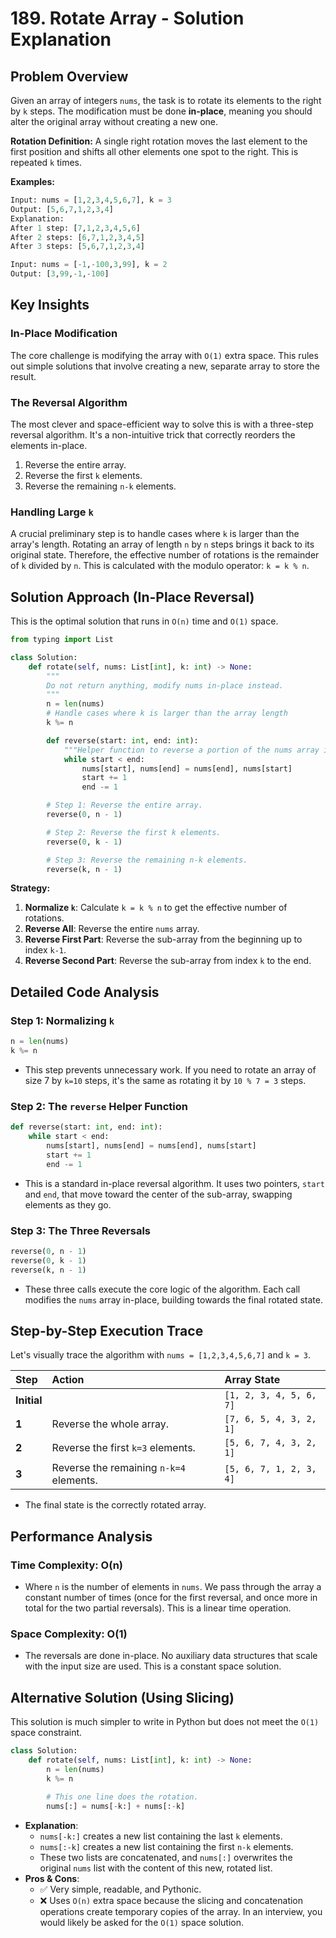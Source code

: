 # 189\. Rotate Array - Solution Explanation

## Problem Overview

Given an array of integers `nums`, the task is to rotate its elements to the right by `k` steps. The modification must be done **in-place**, meaning you should alter the original array without creating a new one.

**Rotation Definition:**
A single right rotation moves the last element to the first position and shifts all other elements one spot to the right. This is repeated `k` times.

**Examples:**

```python
Input: nums = [1,2,3,4,5,6,7], k = 3
Output: [5,6,7,1,2,3,4]
Explanation:
After 1 step: [7,1,2,3,4,5,6]
After 2 steps: [6,7,1,2,3,4,5]
After 3 steps: [5,6,7,1,2,3,4]

Input: nums = [-1,-100,3,99], k = 2
Output: [3,99,-1,-100]
```

## Key Insights

### In-Place Modification

The core challenge is modifying the array with `O(1)` extra space. This rules out simple solutions that involve creating a new, separate array to store the result.

### The Reversal Algorithm

The most clever and space-efficient way to solve this is with a three-step reversal algorithm. It's a non-intuitive trick that correctly reorders the elements in-place.

1.  Reverse the entire array.
2.  Reverse the first `k` elements.
3.  Reverse the remaining `n-k` elements.

### Handling Large `k`

A crucial preliminary step is to handle cases where `k` is larger than the array's length. Rotating an array of length `n` by `n` steps brings it back to its original state. Therefore, the effective number of rotations is the remainder of `k` divided by `n`. This is calculated with the modulo operator: `k = k % n`.

## Solution Approach (In-Place Reversal)

This is the optimal solution that runs in `O(n)` time and `O(1)` space.

```python
from typing import List

class Solution:
    def rotate(self, nums: List[int], k: int) -> None:
        """
        Do not return anything, modify nums in-place instead.
        """
        n = len(nums)
        # Handle cases where k is larger than the array length
        k %= n

        def reverse(start: int, end: int):
            """Helper function to reverse a portion of the nums array in-place."""
            while start < end:
                nums[start], nums[end] = nums[end], nums[start]
                start += 1
                end -= 1

        # Step 1: Reverse the entire array.
        reverse(0, n - 1)

        # Step 2: Reverse the first k elements.
        reverse(0, k - 1)

        # Step 3: Reverse the remaining n-k elements.
        reverse(k, n - 1)
```

**Strategy:**

1.  **Normalize `k`**: Calculate `k = k % n` to get the effective number of rotations.
2.  **Reverse All**: Reverse the entire `nums` array.
3.  **Reverse First Part**: Reverse the sub-array from the beginning up to index `k-1`.
4.  **Reverse Second Part**: Reverse the sub-array from index `k` to the end.

## Detailed Code Analysis

### Step 1: Normalizing `k`

```python
n = len(nums)
k %= n
```

  - This step prevents unnecessary work. If you need to rotate an array of size 7 by `k=10` steps, it's the same as rotating it by `10 % 7 = 3` steps.

### Step 2: The `reverse` Helper Function

```python
def reverse(start: int, end: int):
    while start < end:
        nums[start], nums[end] = nums[end], nums[start]
        start += 1
        end -= 1
```

  - This is a standard in-place reversal algorithm. It uses two pointers, `start` and `end`, that move toward the center of the sub-array, swapping elements as they go.

### Step 3: The Three Reversals

```python
reverse(0, n - 1)
reverse(0, k - 1)
reverse(k, n - 1)
```

  - These three calls execute the core logic of the algorithm. Each call modifies the `nums` array in-place, building towards the final rotated state.

## Step-by-Step Execution Trace

Let's visually trace the algorithm with `nums = [1,2,3,4,5,6,7]` and `k = 3`.

| Step | Action | Array State |
| :--- | :--- | :--- |
| **Initial** | | `[1, 2, 3, 4, 5, 6, 7]` |
| **1** | Reverse the whole array. | `[7, 6, 5, 4, 3, 2, 1]` |
| **2** | Reverse the first `k=3` elements. | `[5, 6, 7, 4, 3, 2, 1]` |
| **3** | Reverse the remaining `n-k=4` elements. | `[5, 6, 7, 1, 2, 3, 4]` |

  - The final state is the correctly rotated array.

## Performance Analysis

### Time Complexity: O(n)

  - Where `n` is the number of elements in `nums`. We pass through the array a constant number of times (once for the first reversal, and once more in total for the two partial reversals). This is a linear time operation.

### Space Complexity: O(1)

  - The reversals are done in-place. No auxiliary data structures that scale with the input size are used. This is a constant space solution.

## Alternative Solution (Using Slicing)

This solution is much simpler to write in Python but does not meet the `O(1)` space constraint.

```python
class Solution:
    def rotate(self, nums: List[int], k: int) -> None:
        n = len(nums)
        k %= n
        
        # This one line does the rotation.
        nums[:] = nums[-k:] + nums[:-k]
```

  - **Explanation**:
      - `nums[-k:]` creates a new list containing the last `k` elements.
      - `nums[:-k]` creates a new list containing the first `n-k` elements.
      - These two lists are concatenated, and `nums[:]` overwrites the original `nums` list with the content of this new, rotated list.
  - **Pros & Cons**:
      - ✅ Very simple, readable, and Pythonic.
      - ❌ Uses `O(n)` extra space because the slicing and concatenation operations create temporary copies of the array. In an interview, you would likely be asked for the `O(1)` space solution.